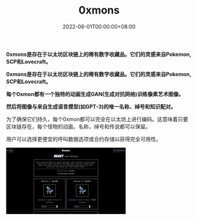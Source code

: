 ﻿---
title: "0xmons"
description: "On-chain ai生成m̷o̸n̴s̸t̵e̴r̷nfts"
date: 2022-08-01T00:00:00+08:00
lastmod: 2022-08-01T00:00:00+08:00
draft: false
authors: ["wq985"]
featuredImage: "0xmons.png"
tags: ["Collectibles","0xmons"]
categories: ["nfts"]
nfts: ["Collectibles"]
blockchain: "ETH"
website: "https://dappradar.com/deeplink/9410"
twitter: ""
discord: ""
telegram: ""
github: "https://github.com/0xmons"
youtube: ""
twitch: ""
facebook: ""
instagram: ""
reddit: ""
medium: ""
steam: ""
gitbook: ""
googleplay: ""
appstore: ""
status: "Live"
weight: 
lightgallery: true
toc: true
pinned: false
recommend: false
recommend1: false
---


**0xmons是存在于以太坊区块链上的稀有数字收藏品。它们的灵感来自Pokemon, SCP和Lovecraft。**

**0xmons是存在于以太坊区块链上的稀有数字收藏品。它们的灵感来自Pokemon, SCP和Lovecraft。**

**每个0xmon都有一个独特的动画生成GAN(生成对抗网络)训练像素艺术图像。**

**然后将图像与来自生成语言模型(如GPT-3)的唯一名称、绰号和知识配对。**

为了确保它们持久，每个0xmon都可以完全在以太坊上进行编码。这意味着只要区块链存在，每个怪物的动画，名称，绰号和传说都可以保留。

用户可以选择更便宜的呼叫数据选项或合约存储以获得完全可用性。

![OIP](OIP.jpg)
